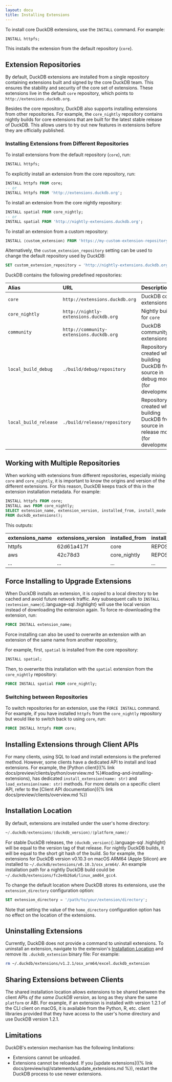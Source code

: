 ```yaml
---
layout: docu
title: Installing Extensions
---
```


To install core DuckDB extensions, use the `INSTALL` command.
For example:

```sql
INSTALL httpfs;
```

This installs the extension from the default repository (`core`).

## Extension Repositories

By default, DuckDB extensions are installed from a single repository containing extensions built and signed by the core DuckDB team.
This ensures the stability and security of the core set of extensions.
These extensions live in the default `core` repository, which points to `http://extensions.duckdb.org`.

Besides the core repository, DuckDB also supports installing extensions from other repositories. For example, the `core_nightly` repository contains nightly builds for core extensions
that are built for the latest stable release of DuckDB. This allows users to try out new features in extensions before they are officially published.

### Installing Extensions from Different Repositories

To install extensions from the default repository (`core`), run:

```sql
INSTALL httpfs;
```

To explicitly install an extension from the core repository, run:

```sql
INSTALL httpfs FROM core;
-- or
INSTALL httpfs FROM 'http://extensions.duckdb.org';
```

To install an extension from the core nightly repository:

```sql
INSTALL spatial FROM core_nightly;
-- or
INSTALL spatial FROM 'http://nightly-extensions.duckdb.org';
```

To install an extension from a custom repository:

```sql
INSTALL ⟨custom_extension⟩ FROM 'https://my-custom-extension-repository';
```

Alternatively, the `custom_extension_repository` setting can be used to change the default repository used by DuckDB:

```sql
SET custom_extension_repository = 'http://nightly-extensions.duckdb.org';
```

DuckDB contains the following predefined repositories:

<div class="narrow_tabl"></div>

| Alias                 | URL                                      | Description                                                                            |
|:----------------------|:-----------------------------------------|:---------------------------------------------------------------------------------------|
| `core`                | `http://extensions.duckdb.org`           | DuckDB core extensions                                                                 |
| `core_nightly`        | `http://nightly-extensions.duckdb.org`   | Nightly builds for `core`                                                              |
| `community`           | `http://community-extensions.duckdb.org` | DuckDB community extensions                                                            |
| `local_build_debug`   | `./build/debug/repository`               | Repository created when building DuckDB from source in debug mode (for development)    |
| `local_build_release` | `./build/release/repository`             | Repository created when building DuckDB from source in release mode (for development)  |

## Working with Multiple Repositories

When working with extensions from different repositories, especially mixing `core` and `core_nightly`, it is important to know the origins and version of the different extensions.
For this reason, DuckDB keeps track of this in the extension installation metadata.
For example:

```sql
INSTALL httpfs FROM core;
INSTALL aws FROM core_nightly;
SELECT extension_name, extension_version, installed_from, install_mode
FROM duckdb_extensions();
```

This outputs:

<div class="monospace_table"></div>

| extensions_name | extensions_version | installed_from | install_mode |
|:----------------|:-------------------|:---------------|:-------------|
| httpfs          | 62d61a417f         | core           | REPOSITORY   |
| aws             | 42c78d3            | core_nightly   | REPOSITORY   |
| ...             | ...                | ...            | ...          |

## Force Installing to Upgrade Extensions

When DuckDB installs an extension, it is copied to a local directory to be cached and avoid future network traffic.
Any subsequent calls to `INSTALL ⟨extension_name⟩`{:.language-sql .highlight} will use the local version instead of downloading the extension again.
To force re-downloading the extension, run:

```sql
FORCE INSTALL extension_name;
```

Force installing can also be used to overwrite an extension with an extension of the same name from another repository,

For example, first, `spatial` is installed from the core repository:

```sql
INSTALL spatial;
```

Then, to overwrite this installation with the `spatial` extension from the `core_nightly` repository:

```sql
FORCE INSTALL spatial FROM core_nightly;
```

### Switching between Repositories

To switch repositories for an extension, use the `FORCE INSTALL` command.
For example, if you have installed `httpfs` from the `core_nightly` repository but would like to switch back to using `core`, run:

```sql
FORCE INSTALL httpfs FROM core;
```

## Installing Extensions through Client APIs

For many clients, using SQL to load and install extensions is the preferred method. However, some clients have a dedicated
API to install and load extensions. For example, the [Python client]({% link docs/preview/clients/python/overview.md %}#loading-and-installing-extensions), has dedicated `install_extension(name: str)` and `load_extension(name: str)` methods. For more details on a specific client API, refer
to the [Client API documentation]({% link docs/preview/clients/overview.md %})

## Installation Location

By default, extensions are installed under the user's home directory:

```sql
~/.duckdb/extensions/⟨duckdb_version⟩/⟨platform_name⟩/
```

For stable DuckDB releases, the `⟨duckdb_version⟩`{:.language-sql .highlight} will be equal to the version tag of that release. For nightly DuckDB builds, it will be equal
to the short git hash of the build. So for example, the extensions for DuckDB version v0.10.3 on macOS ARM64 (Apple Silicon) are installed to `~/.duckdb/extensions/v0.10.3/osx_arm64/`.
An example installation path for a nightly DuckDB build could be `~/.duckdb/extensions/fc2e4b26a6/linux_amd64_gcc4`.

To change the default location where DuckDB stores its extensions, use the `extension_directory` configuration option:

```sql
SET extension_directory = '/path/to/your/extension/directory';
```

Note that setting the value of the `home_directory` configuration option has no effect on the location of the extensions.

## Uninstalling Extensions

Currently, DuckDB does not provide a command to uninstall extensions.
To uninstall an extension, navigate to the extension's [Installation Location](#installation-location) and remove its `.duckdb_extension` binary file:
For example:

```bash
rm ~/.duckdb/extensions/v1.2.1/osx_arm64/excel.duckdb_extension
```

## Sharing Extensions between Clients

The shared installation location allows extensions to be shared between the client APIs _of the same DuckDB version_, as long as they share the same `platform` or ABI. For example, if an extension is installed with version 1.2.1 of the CLI client on macOS, it is available from the Python, R, etc. client libraries provided that they have access to the user's home directory and use DuckDB version 1.2.1.

## Limitations

DuckDB's extension mechanism has the following limitations:

* Extensions cannot be unloaded.
* Extensions cannot be reloaded. If you [update extensions]({% link docs/preview/sql/statements/update_extensions.md %}), restart the DuckDB process to use newer extensions.